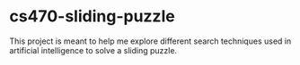 # cs470-sliding-puzzle
This project is meant to help me explore different search techniques used in artificial intelligence to solve a sliding puzzle.
